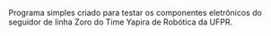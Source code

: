 Programa simples criado para testar os componentes eletrônicos do seguidor de linha Zoro do Time Yapira de Robótica da UFPR.
